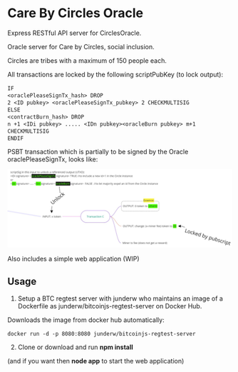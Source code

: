 # Care By Circles Oracle

Express RESTful API server for CirclesOracle.

Oracle server for Care by Circles, social inclusion.

Circles are tribes with a maximum of 150 people each.

All transactions are locked by the following scriptPubKey (to lock output):

```
IF
<oraclePleaseSignTx_hash> DROP
2 <ID pubkey> <oraclePleaseSignTx_pubkey> 2 CHECKMULTISIG
ELSE
<contractBurn_hash> DROP
n +1 <IDi pubkey> ..... <IDn pubkey><oracleBurn pubkey> m+1 CHECKMULTISIG
ENDIF
```

PSBT transaction which is partially to be signed by the Oracle oraclePleaseSignTx, looks like:

![Alt text](READMEImages/ToBeSignedPSBT.jpg?raw=true "Transaction")


Also includes a simple web application (WIP)

## Usage ##
1. Setup a BTC regtest server with junderw who maintains an image of a Dockerfile as junderw/bitcoinjs-regtest-server on Docker Hub.

Downloads the image from docker hub automatically:
```
docker run -d -p 8080:8080 junderw/bitcoinjs-regtest-server
```

2. Clone or download and run **npm install** 

(and if you want then **node app** to start the web application)